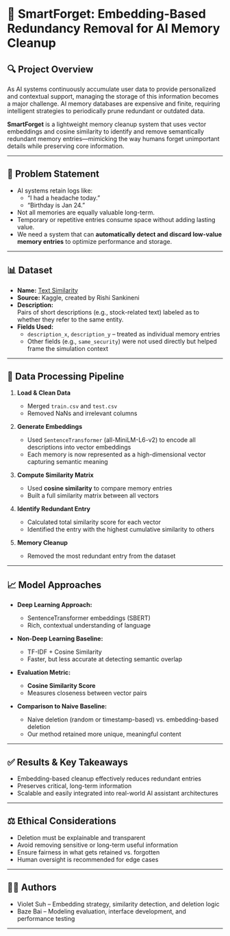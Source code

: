 
# 📌 SmartForget: Embedding-Based Redundancy Removal for AI Memory Cleanup

## 🔍 Project Overview

As AI systems continuously accumulate user data to provide personalized and contextual support, managing the storage of this information becomes a major challenge. AI memory databases are expensive and finite, requiring intelligent strategies to periodically prune redundant or outdated data.

**SmartForget** is a lightweight memory cleanup system that uses vector embeddings and cosine similarity to identify and remove semantically redundant memory entries—mimicking the way humans forget unimportant details while preserving core information.

---

## 🧠 Problem Statement

- AI systems retain logs like:
  - “I had a headache today.”
  - “Birthday is Jan 24.”
- Not all memories are equally valuable long-term.
- Temporary or repetitive entries consume space without adding lasting value.
- We need a system that can **automatically detect and discard low-value memory entries** to optimize performance and storage.

---

## 📊 Dataset

- **Name:** [Text Similarity](https://www.kaggle.com/datasets/rishisankineni/text-similarity)
- **Source:** Kaggle, created by Rishi Sankineni
- **Description:**  
  Pairs of short descriptions (e.g., stock-related text) labeled as to whether they refer to the same entity.
- **Fields Used:**  
  - `description_x`, `description_y` – treated as individual memory entries
  - Other fields (e.g., `same_security`) were not used directly but helped frame the simulation context

---

## 🔄 Data Processing Pipeline

1. **Load & Clean Data**
   - Merged `train.csv` and `test.csv`
   - Removed NaNs and irrelevant columns

2. **Generate Embeddings**
   - Used `SentenceTransformer` (all-MiniLM-L6-v2) to encode all descriptions into vector embeddings
   - Each memory is now represented as a high-dimensional vector capturing semantic meaning

3. **Compute Similarity Matrix**
   - Used **cosine similarity** to compare memory entries
   - Built a full similarity matrix between all vectors

4. **Identify Redundant Entry**
   - Calculated total similarity score for each vector
   - Identified the entry with the highest cumulative similarity to others

5. **Memory Cleanup**
   - Removed the most redundant entry from the dataset

---

## 📈 Model Approaches

- **Deep Learning Approach:**
  - SentenceTransformer embeddings (SBERT)
  - Rich, contextual understanding of language

- **Non-Deep Learning Baseline:**
  - TF-IDF + Cosine Similarity
  - Faster, but less accurate at detecting semantic overlap

- **Evaluation Metric:**
  - **Cosine Similarity Score**
  - Measures closeness between vector pairs

- **Comparison to Naive Baseline:**
  - Naive deletion (random or timestamp-based) vs. embedding-based deletion
  - Our method retained more unique, meaningful content


---

## ✅ Results & Key Takeaways

- Embedding-based cleanup effectively reduces redundant entries
- Preserves critical, long-term information
- Scalable and easily integrated into real-world AI assistant architectures

---

## ⚖️ Ethical Considerations

- Deletion must be explainable and transparent
- Avoid removing sensitive or long-term useful information
- Ensure fairness in what gets retained vs. forgotten
- Human oversight is recommended for edge cases

---

## 🧑‍💻 Authors

- Violet Suh – Embedding strategy, similarity detection, and deletion logic
- Baze Bai – Modeling evaluation, interface development, and performance testing

---


